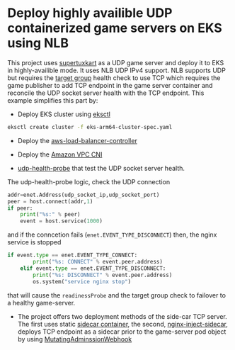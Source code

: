 # Deploy highly availible UDP containerized game servers on EKS using NLB
This project uses [supertuxkart](../supertuxkart) as a UDP game server and deploy it to EKS in highly-availible mode. It uses NLB UDP IPv4 support. NLB supports UDP but requires the [target group](https://docs.aws.amazon.com/elasticloadbalancing/latest/network/load-balancer-target-groups.html) health check to use TCP which requires the game publisher to add TCP endpoint in the game server container and reconcile the UDP socket server health with the TCP endpoint. This example simplifies this part by:

* Deploy EKS cluster using [eksctl](https://eksctl.io)
```bash
eksctl create cluster -f eks-arm64-cluster-spec.yaml
```

* Deploy the [aws-load-balancer-controller](https://docs.aws.amazon.com/eks/latest/userguide/aws-load-balancer-controller.html)

* Deploy the [Amazon VPC CNI](https://docs.aws.amazon.com/eks/latest/userguide/managing-vpc-cni.html)

* [udp-health-probe](https://github.com/aws-samples/containerized-game-servers/blob/master/udp-nlb-sample/stk/udp-health-probe.py) that test the UDP socket server health. 

The udp-health-probe logic, check the UDP connection
```python
addr=enet.Address(udp_socket_ip,udp_socket_port)
peer = host.connect(addr,1)
if peer:
    print("%s:" % peer)
    event = host.service(1000)
```
and if the conncetion fails (`enet.EVENT_TYPE_DISCONNECT`) then, the nginx service is stopped  

```python
if event.type == enet.EVENT_TYPE_CONNECT:
        print("%s: CONNECT" % event.peer.address)
    elif event.type == enet.EVENT_TYPE_DISCONNECT:
        print("%s: DISCONNECT" % event.peer.address)
        os.system("service nginx stop")
```
that will cause the `readinessProbe` and the target group check to failover to a healthy game-server.

* The project offers two deployment methods of the side-car TCP server. The first uses static [sidecar container](./nginx-static-sidecar), the second, [nginx-inject-sidecar](./nginx-inject-sidecar), deploys TCP endpoint as a sidecar prior to the game-server pod object by using [MutatingAdminssionWebhook](https://kubernetes.io/docs/admin/admission-controllers/#mutatingadmissionwebhook-beta-in-19)


